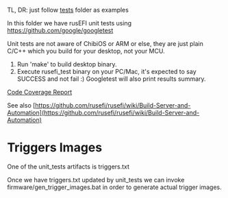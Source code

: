 TL, DR: just follow [tests](tests) folder as examples

In this folder we have rusEFI unit tests using https://github.com/google/googletest

Unit tests are not aware of ChibiOS or ARM or else, they are just plain C/C++ which you build for your desktop, not your MCU.

1. Run 'make' to build desktop binary.
1. Execute rusefi_test binary on your PC/Mac, it's expected to say SUCCESS and not fail :) Googletest will also print results summary.

[Code Coverage Report](https://rusefi.com/docs/unit_tests_coverage/)

See also [https://github.com/rusefi/rusefi/wiki/Build-Server-and-Automation](https://github.com/rusefi/rusefi/wiki/Build-Server-and-Automation)

# Triggers Images

One of the unit_tests artifacts is triggers.txt

Once we have triggers.txt updated by unit_tests we can invoke firmware/gen_trigger_images.bat in order
to generate actual trigger images.